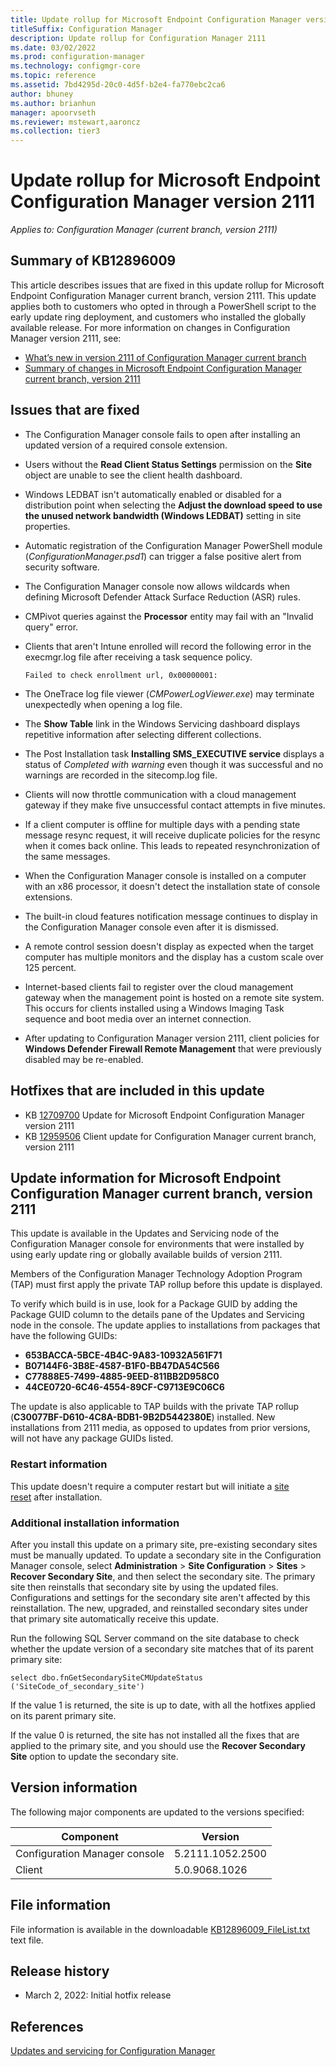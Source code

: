 ```yaml
---
title: Update rollup for Microsoft Endpoint Configuration Manager version 2111
titleSuffix: Configuration Manager
description: Update rollup for Configuration Manager 2111
ms.date: 03/02/2022
ms.prod: configuration-manager
ms.technology: configmgr-core
ms.topic: reference
ms.assetid: 7bd4295d-20c0-4d5f-b2e4-fa770ebc2ca6
author: bhuney
ms.author: brianhun
manager: apoorvseth
ms.reviewer: mstewart,aaroncz 
ms.collection: tier3
---
```


# Update rollup for Microsoft Endpoint Configuration Manager version 2111

*Applies to: Configuration Manager (current branch, version 2111)*

## Summary of KB12896009
This article describes issues that are fixed in this update rollup for Microsoft Endpoint Configuration Manager current branch, version 2111. This update applies both to customers who opted in through a PowerShell script to the early update ring deployment, and customers who installed the globally available release.
For more information on changes in Configuration Manager version 2111, see:
- [What’s new in version 2111 of Configuration Manager current branch](../../core/plan-design/changes/whats-new-in-version-2111.md)
- [Summary of changes in Microsoft Endpoint Configuration Manager current branch, version 2111](../../hotfix/2111/11052354.md)

## Issues that are fixed

<!-- 12905440 -->
- The Configuration Manager console fails to open after installing an updated version of a required console extension.

<!-- 12923578 -->
- Users without the **Read Client Status Settings** permission on the **Site** object are unable to see the client health dashboard.

<!-- 12905525 -->
- Windows LEDBAT isn't automatically enabled or disabled for a distribution point when selecting the **Adjust the download
speed to use the unused network bandwidth (Windows LEDBAT)** setting in site properties. 

<!-- 12909958 -->
- Automatic registration of the Configuration Manager PowerShell module (*ConfigurationManager.psd1*) can trigger a false positive alert from security software.

<!-- 12785033 -->
- The Configuration Manager console now allows wildcards when defining Microsoft Defender Attack Surface Reduction (ASR) rules.

<!-- 12785058 -->
- CMPivot queries against the **Processor** entity may fail with an "Invalid query" error.

<!-- 12905518 -->
- Clients that aren't Intune enrolled will  record the following error in the execmgr.log file after receiving a task sequence policy.
   ```text
   Failed to check enrollment url, 0x00000001:
   ```

<!-- 12981663 -->
- The OneTrace log file viewer (*CMPowerLogViewer.exe*) may terminate unexpectedly when opening a log file.

<!-- 12952864 -->
- The **Show Table** link in the Windows Servicing dashboard displays repetitive information after selecting different collections.

<!-- 13059770 -->
- The Post Installation task **Installing SMS_EXECUTIVE service** displays a status of *Completed with warning* even though it was successful and no warnings are recorded in the sitecomp.log file.

<!-- 13069590 -->
- Clients will now throttle communication with a cloud management gateway if they make five unsuccessful contact attempts in five minutes.

<!-- 13104384 -->
- If a client computer is offline for multiple days with a pending state message resync request, it will receive duplicate policies for the resync when it comes back online. This leads to repeated resynchronization of the same messages.

<!-- 13039356 -->
- When the Configuration Manager console is installed on a computer with an x86 processor, it doesn't detect the installation state of console extensions.

<!-- 13219303 -->
- The built-in cloud features notification message continues to display in the Configuration Manager console even after it is dismissed.

<!-- 13104468 -->
- A remote control session doesn't display as expected when the target computer has multiple monitors and the display has a custom scale over 125 percent.

<!-- 13515162 -->
- Internet-based clients fail to register over the cloud management gateway when the management point is hosted on a remote site system. This occurs for clients installed using a Windows Imaging Task sequence and boot media over an internet connection.

<!-- 13486459 -->
- After updating to Configuration Manager version 2111, client policies for **Windows Defender Firewall Remote Management** that were previously disabled may be re-enabled.
 

## Hotfixes that are included in this update

- KB [12709700](../../hotfix/2111/12709700.md) Update for Microsoft Endpoint Configuration Manager version 2111
- KB [12959506](../../hotfix/2111/12959506.md) Client update for Configuration Manager current branch, version 2111

## Update information for Microsoft Endpoint Configuration Manager current branch, version 2111

This update is available in the Updates and Servicing node of the Configuration Manager console for environments that were installed by using early update ring or globally available builds of version 2111.

Members of the Configuration Manager Technology Adoption Program (TAP) must first apply the private TAP rollup before this update is displayed.

To verify which build is in use, look for a Package GUID by adding the Package GUID column to the details pane of the Updates and Servicing node in the console. The update applies to installations from packages that have the following GUIDs:

- **653BACCA-5BCE-4B4C-9A83-10932A561F71**
- **B07144F6-3B8E-4587-B1F0-BB47DA54C566**
- **C77888E5-7499-4885-9EED-811BB2D958C0**
- **44CE0720-6C46-4554-89CF-C9713E9C06C6**


The update is also applicable to TAP builds with the private TAP rollup (**C30077BF-D610-4C8A-BDB1-9B2D5442380E**) installed.
New installations from 2111 media, as opposed to updates from prior versions, will not have any package GUIDs listed.

### Restart information

This update doesn't require a computer restart but will initiate a [site reset](../../core/servers/manage/modify-your-infrastructure.md#bkmk_reset) after installation.

### Additional installation information

After you install this update on a primary site, pre-existing secondary sites must be manually updated. To update a secondary site in the Configuration Manager console, select **Administration** > **Site Configuration** > **Sites** >  **Recover Secondary Site**, and then select the secondary site. The primary site then reinstalls that secondary site by using the updated files. Configurations and settings for the secondary site aren't affected by this reinstallation. The new, upgraded, and reinstalled secondary sites under that primary site automatically receive this update.

Run the following SQL Server command on the site database to check whether the update version of a secondary site matches that of its parent primary site:
   ```code
   select dbo.fnGetSecondarySiteCMUpdateStatus ('SiteCode_of_secondary_site')
   ```
If the value 1 is returned, the site is up to date, with all the hotfixes applied on its parent primary site.

If the value 0 is returned, the site has not installed all the fixes that are applied to the primary site, and you should use the **Recover Secondary Site** option to update the secondary site.

## Version information
The following major components are updated to the versions specified:

| Component | Version |
|---|---|
| Configuration Manager console | 5.2111.1052.2500 |
| Client | 5.0.9068.1026 |

## File information
File information is available in the downloadable [KB12896009_FileList.txt](https://aka.ms/KB12896009_FileList) text file.

## Release history
- March 2, 2022: Initial hotfix release

## References
[Updates and servicing for Configuration Manager](../../core/servers/manage/updates.md)